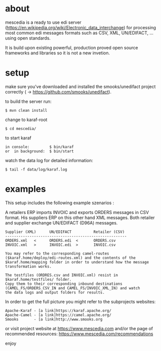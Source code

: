 # about 

  mescedia is a ready to use edi server (https://en.wikipedia.org/wiki/Electronic_data_interchange)
  for processing most common edi messages formats such as CSV, XML, UN/EDIFACT, ... using open standards.

  It is build upon existing powerful, production proved open source frameworks and libraries so it is not a new invetion.

 
# setup

  make sure you've downloaded and installed the smooks/unedifact project correctly ( -> https://github.com/smooks/unedifact).
  
  to build the server run:

	$ mvn clean install 

  change to karaf-root
	
	$ cd mescedia/ 

  to start karaf  

	in console: 		$ bin/karaf 
	or  in background: 	$ bin/start  

  watch the data log for detailed information: 
	
	$ tail -f data/log/karaf.log  
  
  
# examples
  
  This setup includes the following example szenarios :

  A retailers ERP imports INVOIC and exports ORDERS messages in CSV format. 
  His suppliers ERP on this other hand XML messages. Both retailer and supplier 
  exchange UN/EDIFACT (D96A) messages. 

	Supplier (XML) 		UN/EDIFACT			Retailer (CSV)
	-------------------------------------------------------
	ORDERS.xml   < 		ORDERS.edi  <    	ORDERS.csv
	INVOIC.xml   > 		INVOIC.edi  > 		INVOIC.csv

	You may refer to the corresponding camel-routes ($karaf.home/deploy/edi-routes.xml) and the contents of the 
	$karaf.home/mapping folder in order to understand how the message transformation works. 
		
    The testfiles (ORDRES.csv and INVOIC.xml) resist in $karaf.home/testfiles/ folder. 
    Copy them to their corresponding inbound destinations (CAMEL_FS/ORDERS_CSV_IN and CAMEL_FS/INVOIC_XML_IN) and watch 
    the data logs and output folders for results. 
  
   In order to get the full picture you might refer to the subprojects websites: 

   	Apache-Karaf - [a link]https://karaf.apache.org/
   	Apache-Camel - [a link]https://camel.apache.org/
   	Smooks       - [a link]http://www.smooks.org 

   or visit project website at https://www.mescedia.com
   and/or the page of recommended resources: https://www.mescedia.com/recommendations

enjoy
